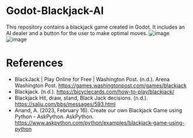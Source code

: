 # Godot-Blackjack-AI
This repository contains a blackjack game created in Godot. It includes an AI dealer and a button for the user to make optimal moves.
![image](https://github.com/COMP359/Godot-Blackjack-AI/assets/123119277/d373507f-0fa3-47c7-a668-8496e269a616)
![image](https://github.com/COMP359/Godot-Blackjack-AI/assets/123119277/4bcd48b2-b2ca-40d8-a899-e01f1bb8de0b)


# References
- BlackJack | Play Online for Free | Washington Post. (n.d.). Arena Washington Post. https://games.washingtonpost.com/games/blackjack
- Blackjack. (n.d.). https://bicyclecards.com/how-to-play/blackjack/
- Blackjack Hit, draw, stand, Black Jack decisions. (n.d.). https://saliu.com/bbs/messages/593.html
- Anand, A. (2023, February 16). Create our own Blackjack Game using Python - AskPython. AskPython. https://www.askpython.com/python/examples/blackjack-game-using-python
